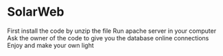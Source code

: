 # SolarWeb
First install the code by unzip the file
Run apache server in your computer
Ask the owner of the code to give you the database online connections
Enjoy and make your own light
